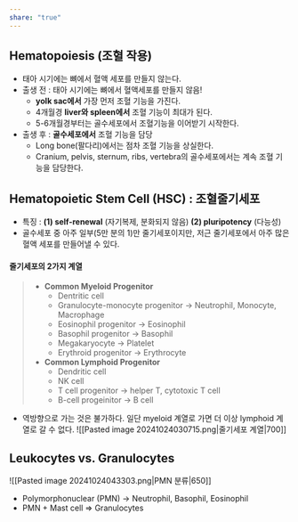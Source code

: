 ```yaml
---
share: "true"
---
```


## Hematopoiesis (조혈 작용)

- 태아 시기에는 뼈에서 혈액 세포를 만들지 않는다.
- 출생 전 : 태아 시기에는 뼈에서 혈액세포를 만들지 않음!
	- **yolk sac에서** 가장 먼저 조혈 기능을 가진다.
	- 4개월경 **liver와 spleen에서** 조혈 기능이 최대가 된다.
	- 5-6개월경부터는 골수세포에서 조혈기능을 이어받기 시작한다.
- 출생 후 : **골수세포에서** 조혈 기능을 담당
	- Long bone(팔다리)에서는 점차 조혈 기능을 상실한다.
	- Cranium, pelvis, sternum, ribs, vertebra의 골수세포에서는 계속 조혈 기능을 담당한다.

## Hematopoietic Stem Cell (HSC) : 조혈줄기세포

- 특징 : **(1) self-renewal** (자기복제, 분화되지 않음) **(2) pluripotency** (다능성)
- 골수세포 중 아주 일부(5만 분의 1)만 줄기세포이지만, 저근 줄기세포에서 아주 많은 혈액 세포를 만들어낼 수 있다.

#### 줄기세포의 2가지 계열

> - **Common Myeloid Progenitor**
> 	- Dentritic cell
> 	- Granulocyte-monocyte progenitor → Neutrophil, Monocyte, Macrophage
> 	- Eosinophil progenitor → Eosinophil
> 	- Basophil progenitor → Basophil
> 	- Megakaryocyte → Platelet
> 	- Erythroid progenitor → Erythrocyte
> - **Common Lymphoid Progenitor**
> 	- Dendritic cell
> 	- NK cell
> 	- T cell progenitor → helper T, cytotoxic T cell
> 	- B-cell progeinitor → B cell

- 역방향으로 가는 것은 불가하다. 일단 myeloid 계열로 가면 더 이상 lymphoid 계열로 갈 수 없다.
![[Pasted image 20241024030715.png|줄기세포 계열|700]]

## Leukocytes vs. Granulocytes

![[Pasted image 20241024043303.png|PMN 분류|650]]

- Polymorphonuclear (PMN) → Neutrophil, Basophil, Eosinophil
- PMN + Mast cell ⇒ Granulocytes